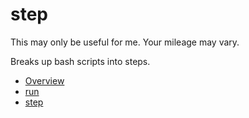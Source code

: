 step
====

This may only be useful for me. Your mileage may vary.

Breaks up bash scripts into steps.

* [Overview](doc/step-overview.7.rst)
* [run](doc/run.1.rst)
* [step](doc/step.1.rst)








